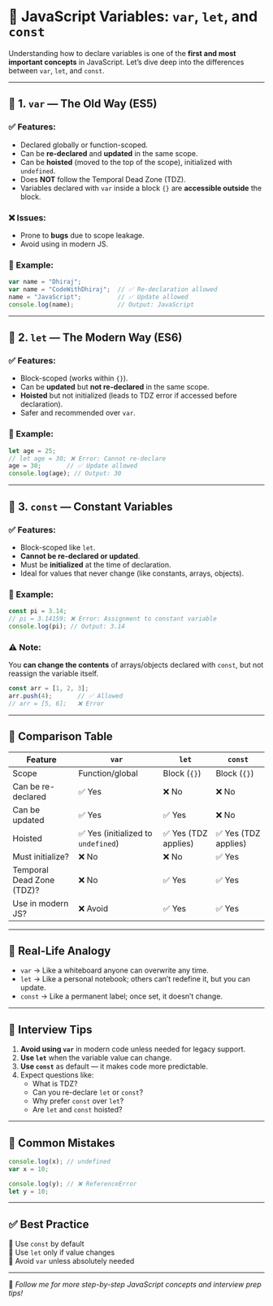 
# 🧠 JavaScript Variables: `var`, `let`, and `const`

Understanding how to declare variables is one of the **first and most important concepts** in JavaScript. Let’s dive deep into the differences between `var`, `let`, and `const`.

---

## 🔹 1. `var` — The Old Way (ES5)

### ✅ Features:
- Declared globally or function-scoped.
- Can be **re-declared** and **updated** in the same scope.
- Can be **hoisted** (moved to the top of the scope), initialized with `undefined`.
- Does **NOT** follow the Temporal Dead Zone (TDZ).
- Variables declared with `var` inside a block `{}` are **accessible outside** the block.

### ❌ Issues:
- Prone to **bugs** due to scope leakage.
- Avoid using in modern JS.

### 🧪 Example:

```js
var name = "Dhiraj";
var name = "CodeWithDhiraj";  // ✅ Re-declaration allowed
name = "JavaScript";          // ✅ Update allowed
console.log(name);            // Output: JavaScript
```

---

## 🔹 2. `let` — The Modern Way (ES6)

### ✅ Features:
- Block-scoped (works within `{}`).
- Can be **updated** but **not re-declared** in the same scope.
- **Hoisted** but not initialized (leads to TDZ error if accessed before declaration).
- Safer and recommended over `var`.

### 🧪 Example:

```js
let age = 25;
// let age = 30; ❌ Error: Cannot re-declare
age = 30;       // ✅ Update allowed
console.log(age); // Output: 30
```

---

## 🔹 3. `const` — Constant Variables

### ✅ Features:
- Block-scoped like `let`.
- **Cannot be re-declared or updated**.
- Must be **initialized** at the time of declaration.
- Ideal for values that never change (like constants, arrays, objects).

### 🧪 Example:

```js
const pi = 3.14;
// pi = 3.14159; ❌ Error: Assignment to constant variable
console.log(pi); // Output: 3.14
```

### ⚠️ Note:
You **can change the contents** of arrays/objects declared with `const`, but not reassign the variable itself.

```js
const arr = [1, 2, 3];
arr.push(4);       // ✅ Allowed
// arr = [5, 6];   ❌ Error
```

---

## 🧾 Comparison Table

| Feature                     | `var`                | `let`                  | `const`                  |
|----------------------------|----------------------|------------------------|--------------------------|
| Scope                      | Function/global      | Block (`{}`)           | Block (`{}`)             |
| Can be re-declared         | ✅ Yes                | ❌ No                  | ❌ No                    |
| Can be updated             | ✅ Yes                | ✅ Yes                 | ❌ No                    |
| Hoisted                   | ✅ Yes (initialized to `undefined`) | ✅ Yes (TDZ applies) | ✅ Yes (TDZ applies)     |
| Must initialize?           | ❌ No                 | ❌ No                  | ✅ Yes                   |
| Temporal Dead Zone (TDZ)?  | ❌ No                 | ✅ Yes                 | ✅ Yes                   |
| Use in modern JS?          | ❌ Avoid              | ✅ Yes                 | ✅ Yes                   |

---

## 🎯 Real-Life Analogy

- `var` → Like a whiteboard anyone can overwrite any time.
- `let` → Like a personal notebook; others can’t redefine it, but you can update.
- `const` → Like a permanent label; once set, it doesn’t change.

---

## 💼 Interview Tips

1. **Avoid using `var`** in modern code unless needed for legacy support.
2. **Use `let`** when the variable value can change.
3. **Use `const`** as default — it makes code more predictable.
4. Expect questions like:
   - What is TDZ?
   - Can you re-declare `let` or `const`?
   - Why prefer `const` over `let`?
   - Are `let` and `const` hoisted?

---

## 🧪 Common Mistakes

```js
console.log(x); // undefined
var x = 10;

console.log(y); // ❌ ReferenceError
let y = 10;
```

---

## ✅ Best Practice

🔸 Use `const` by default  
🔸 Use `let` only if value changes  
🔸 Avoid `var` unless absolutely needed

---

📌 *Follow me for more step-by-step JavaScript concepts and interview prep tips!*
